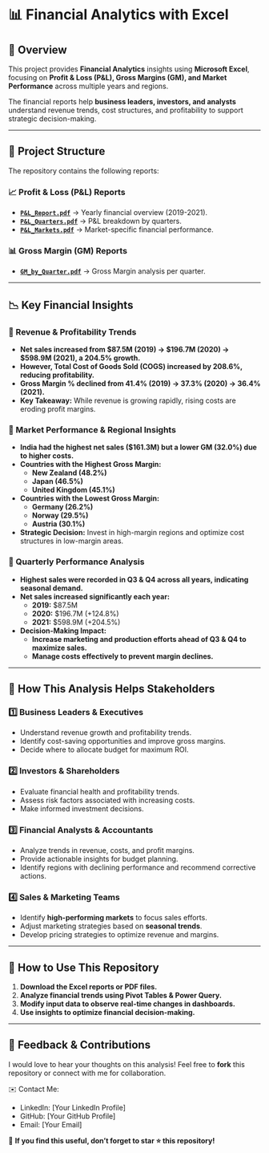 # 📊 Financial Analytics with Excel  

## 📌 Overview  
This project provides **Financial Analytics** insights using **Microsoft Excel**, focusing on **Profit & Loss (P&L), Gross Margins (GM), and Market Performance** across multiple years and regions.  

The financial reports help **business leaders, investors, and analysts** understand revenue trends, cost structures, and profitability to support strategic decision-making.  

---

## 📂 Project Structure  
The repository contains the following reports:

### 📈 **Profit & Loss (P&L) Reports**  
- **[`P&L_Report.pdf`](./P&L_Report.pdf)** → Yearly financial overview (2019-2021).  
- **[`P&L_Quarters.pdf`](./P&L_Quarters.pdf)** → P&L breakdown by quarters.  
- **[`P&L_Markets.pdf`](./P&L_Markets.pdf)** → Market-specific financial performance.  

### 📊 **Gross Margin (GM) Reports**  
- **[`GM_by_Quarter.pdf`](./GM_by_Quarter.pdf)** → Gross Margin analysis per quarter.  

---

## 📉 **Key Financial Insights**  

### **📌 Revenue & Profitability Trends**  
- **Net sales increased from $87.5M (2019) → $196.7M (2020) → $598.9M (2021), a 204.5% growth.**  
- **However, Total Cost of Goods Sold (COGS) increased by 208.6%, reducing profitability.**  
- **Gross Margin % declined from 41.4% (2019) → 37.3% (2020) → 36.4% (2021).**  
- **Key Takeaway:** While revenue is growing rapidly, rising costs are eroding profit margins.  

### **📌 Market Performance & Regional Insights**  
- **India had the highest net sales ($161.3M) but a lower GM (32.0%) due to higher costs.**  
- **Countries with the Highest Gross Margin:**  
  - **New Zealand (48.2%)**  
  - **Japan (46.5%)**  
  - **United Kingdom (45.1%)**  
- **Countries with the Lowest Gross Margin:**  
  - **Germany (26.2%)**  
  - **Norway (29.5%)**  
  - **Austria (30.1%)**  
- **Strategic Decision:** Invest in high-margin regions and optimize cost structures in low-margin areas.  

### **📌 Quarterly Performance Analysis**  
- **Highest sales were recorded in Q3 & Q4 across all years, indicating seasonal demand.**  
- **Net sales increased significantly each year:**
  - **2019:** $87.5M  
  - **2020:** $196.7M (+124.8%)  
  - **2021:** $598.9M (+204.5%)  
- **Decision-Making Impact:**  
  - **Increase marketing and production efforts ahead of Q3 & Q4 to maximize sales.**  
  - **Manage costs effectively to prevent margin declines.**  

---

## 🎯 **How This Analysis Helps Stakeholders**  

### **1️⃣ Business Leaders & Executives**  
- Understand revenue growth and profitability trends.  
- Identify cost-saving opportunities and improve gross margins.  
- Decide where to allocate budget for maximum ROI.  

### **2️⃣ Investors & Shareholders**  
- Evaluate financial health and profitability trends.  
- Assess risk factors associated with increasing costs.  
- Make informed investment decisions.  

### **3️⃣ Financial Analysts & Accountants**  
- Analyze trends in revenue, costs, and profit margins.  
- Provide actionable insights for budget planning.  
- Identify regions with declining performance and recommend corrective actions.  

### **4️⃣ Sales & Marketing Teams**  
- Identify **high-performing markets** to focus sales efforts.  
- Adjust marketing strategies based on **seasonal trends**.  
- Develop pricing strategies to optimize revenue and margins.  

---

## 📌 How to Use This Repository  
1. **Download the Excel reports or PDF files.**  
2. **Analyze financial trends using Pivot Tables & Power Query.**  
3. **Modify input data to observe real-time changes in dashboards.**  
4. **Use insights to optimize financial decision-making.**  

---

## 📢 **Feedback & Contributions**  
I would love to hear your thoughts on this analysis! Feel free to **fork** this repository or connect with me for collaboration.  

✉️ Contact Me:  
- LinkedIn: [Your LinkedIn Profile]  
- GitHub: [Your GitHub Profile]  
- Email: [Your Email]  

🚀 **If you find this useful, don’t forget to star ⭐ this repository!**
